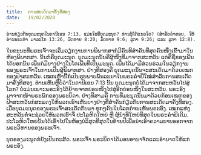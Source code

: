 ```yaml
---
title:  ການສະເດັດມາຄັ້ງທີສອງ
date:   19/02/2020
---
```


`ອ່ານກ່ຽວກັບບຸດມະນຸດໃນດານີເອນ 7:13. ແມ່ນໃຜຄືບຸດມະນຸດ? ທ່ານຮູ້ໄດ້ແນວໃດ? (ສຳລັບຄຳຕອບ, ໃຫ້ອ່ານພຣະທຳ ມາລະໂກ 13:26, ມັດທາຍ 8:20; ມັດທາຍ 9:6; ລູກາ 9:26; ແລະ ລູກາ 12:8).`

ໃນຂະນະທີ່ພຣະເຈົ້າຈະເລີ່ມວຽກງານການພິພາກສາກໍມີຄົນທີສຳຄັນທີ່ສຸດຄົນໜຶ່ງເຂົ້າມາໃນຫ້ອງພິພາກສາ. ນັ້ນກໍຄືບຸດມະນຸດ. ບຸດມະນຸດນັ້ນຄືຜູ້ໜຶ່ງທີ່ມາຈາກສະຫວັນ ແຕ່ຄືຊື່ຂອງເພີ່ນໄດ້ບອກນັ້ນ ເພີ່ນກໍມີບາງຢ່າງໃນໂຕເພີ່ນທີ່ເປັນມະນຸດ. ເພີ່ນໄດ້ມາມີສ່ວນຮ່ວມໃນວຽກງານຂອງພຣະເຈົ້າໃນການເປັນຜູ້ພິພາກສາ. ຢ່າງທີສອງຄື ບຸດມະນຸດນັ້ນຈະສະເດັດມາດ້ວຍເໝກຂອງຟ້າສະຫວັນ. ເໝກເຫຼົ່ານີ້ກໍເປັນຮູບພາບພັນລະນາໃນພຣະຄຳພີໃໝ່ສຳລັບການສະເດັດມາຄັ້ງທີສອງ. ທ່ານເຫັນຫຼືບໍ່ວ່າໃນດານີເອນ 7:13 ນັ້ນ ບຸດມະນຸດບໍ່ໄດ້ມາຈາກສະຫວັນໄປສູ່ໂລກ? ບໍ່ແມ່ນເພາະພຣະອົງໄດ້ຍ້າຍຈາກບ່ອນໜຶ່ງໄປສູ່ອີກບ່ອນໜຶ່ງໃນສະຫວັນ. ພຣະອົງມາຈາກໜ້າພຣະພັກຂອງພຣະບິດາ. ຢ່າງທີສາມຄື ການທີ່ມະນຸດນັ້ນມາດ້ວຍກ້ອນເໝກຂອງຟ້າສະຫວັນກໍສະແດງໃຫ້ພວກເຮົາເຫັນບາງຢ່າງທີ່ສຳຄັນກ່ຽວກັບການສະເດັດມາຄັ້ງທີສອງ. ເມື່ອບຸດມະນຸດຂອງພຣະເຈົ້າສະເດັດກັບມາ ທຸກໆຄົນໃນໂລກກໍຈະເຫັນພຣະອົງ. ເໝກແຫ່ງສະຫວັນກໍ່ຈະຊ່ວຍໃຫ້ພວກເຮົາຈື່ ປະໂລຫິດໃຫຍ່ ຫຼື ຜູ້ນຳທີ່ໃຫຍ່ທີ່ສຸດໃນພຣະຄຳພີເດີມ. ປະໂລຫິດໃຫຍ່ນັ້ນໄດ້ເຂົ້າໄປໃນຫ້ອງບໍລິສຸດທີ່ສຸດໃນທ້າຍປີເພື່ອນຳເອົາຄວາມບາບອອກຈາກພຣະວິຫານຂອງພຣະເຈົ້າ.

ບຸດຂອງມະນຸດກໍຍັງເປັນກະສັດ. ພຣະເຈົ້າ ພຣະບິດາໄດ້ມອບອານາຈັກແລະອຳນາດໃຫ້ແກ່ພຣະອົງ.